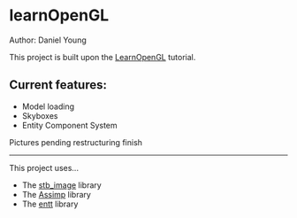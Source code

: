 # learnOpenGL
Author: Daniel Young

This project is built upon the [LearnOpenGL](https://learnopengl.com/) tutorial.

## Current features:
 - Model loading
 - Skyboxes
 - Entity Component System

Pictures pending restructuring finish

--------------------------------------------------------

This project uses...
- The [stb_image](https://github.com/nothings/stb) library
- The [Assimp](https://github.com/assimp/assimp) library
- The [entt](https://github.com/skypjack/entt) library
